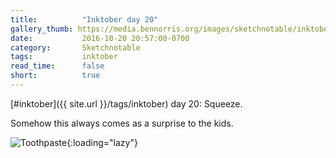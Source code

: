 ```yaml
---
title:          "Inktober day 20"
gallery_thumb: https://media.bennorris.org/images/sketchnotable/inktober-2016/inktober-day-20.jpg
date:           2016-10-20 20:57:00-0700
category:       Sketchnotable
tags:           inktober
read_time:      false
short:          true
---
```

[#inktober]({{ site.url }}/tags/inktober) day 20: Squeeze.

Somehow this always comes as a surprise to the kids.

![Toothpaste](https://media.bennorris.org/images/sketchnotable/inktober-2016/inktober-day-20.jpg){:loading="lazy"}
